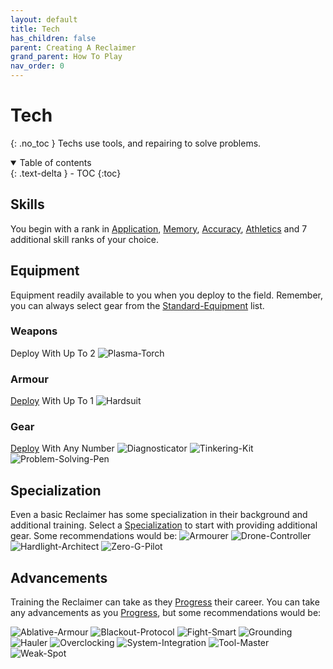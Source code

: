 ```yaml
---
layout: default
title: Tech
has_children: false
parent: Creating A Reclaimer
grand_parent: How To Play
nav_order: 0
---
```

# Tech
{: .no_toc }
Techs use tools, and repairing to solve problems.

<details open markdown="block">
  <summary>
    Table of contents
  </summary>
  {: .text-delta }
- TOC
{:toc}
</details>

## Skills

You begin with a rank in [Application](Game/Core/Intelligence#Application), [Memory](Game/Core/Intelligence#Memory), [Accuracy](Game/Core/Agility#Accuracy), [Athletics](Game/Core/Strength#Athletics) and 7 additional skill ranks of your choice.

## Equipment
Equipment readily available to you when you deploy to the field. Remember, you can always select gear from the [Standard-Equipment](Game/Standard-Equipment) list.

### Weapons
Deploy With Up To 2
![Plasma-Torch](Game/Blocks/Plasma-Torch)
### Armour
[Deploy](Game/Deployment) With Up To 1
![Hardsuit](Game/Blocks/Hardsuit)
### Gear
[Deploy](Game/Deployment) With Any Number
![Diagnosticator](Game/Blocks/Diagnosticator)
![Tinkering-Kit](Game/Blocks/Tinkering-Kit)
![Problem-Solving-Pen](Game/Blocks/Problem-Solving-Pen)

## Specialization
Even a basic Reclaimer has some specialization in their background and additional training. Select a [Specialization](Game/Specialization-List) to start with providing additional gear. Some recommendations would be:
![Armourer](Game/Blocks/Armourer)
![Drone-Controller](Game/Blocks/Drone-Controller)
![Hardlight-Architect](Game/Blocks/Hardlight-Architect)
![Zero-G-Pilot](Game/Blocks/Zero-G-Pilot)

## Advancements
Training the Reclaimer can take as they [Progress](Game/Progress) their career. You can take any advancements as you [Progress](Game/Progress), but some recommendations would be:

![Ablative-Armour](Game/Blocks/Ablative-Armour)
![Blackout-Protocol](Game/Blocks/Blackout-Protocol)
![Fight-Smart](Game/Blocks/Fight-Smart)
![Grounding](Game/Blocks/Grounding)
![Hauler](Game/Blocks/Hauler)
![Overclocking](Game/Blocks/Overclocking)
![System-Integration](Game/Blocks/System-Integration)
![Tool-Master](Game/Blocks/Tool-Master)
![Weak-Spot](Game/Blocks/Weak-Spot)